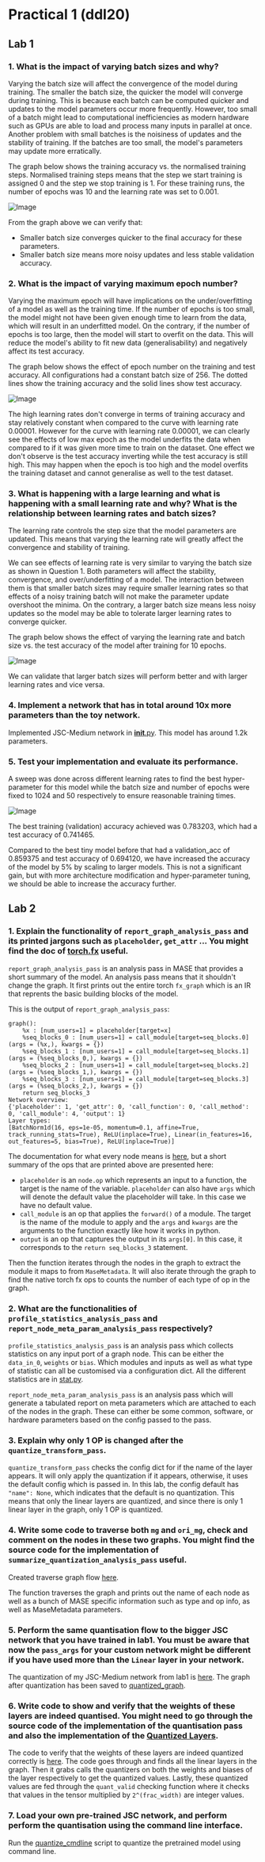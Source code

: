# Practical 1 (ddl20)

## Lab 1
### 1. What is the impact of varying batch sizes and why?

Varying the batch size will affect the convergence of the model during training.
The smaller the batch size, the quicker the model will converge during training.
This is because each batch can be computed quicker and updates to the model
parameters occur more frequently. However, too small of a batch might lead to
computational inefficiencies as modern hardware such as GPUs are able to load
and process many inputs in parallel at once. Another problem with small batches
is the noisiness of updates and the stability of training. If the batches are
too small, the model's parameters may update more erratically.

The graph below shows the training accuracy vs. the normalised training steps.
Normalised training steps means that the step we start training is assigned 0
and the step we stop training is 1. For these training runs, the number of
epochs was 10 and the learning rate was set to 0.001.

![Image](./lab1/img/batchsize_training_steps.png)

From the graph above we can verify that:
- Smaller batch size converges quicker to the final accuracy for these
parameters.
- Smaller batch size means more noisy updates and less stable validation
accuracy.

### 2. What is the impact of varying maximum epoch number?

Varying the maximum epoch will have implications on the under/overfitting of a
model as well as the training time. If the number of epochs is too small, the
model might not have been given enough time to learn from the data, which will
result in an underfitted model. On the contrary, if the number of epochs is too
large, then the model will start to overfit on the data. This will reduce the
model's ability to fit new data (generalisability) and negatively affect its
test accuracy.

The graph below shows the effect of epoch number on the training and test
accuracy. All configurations had a constant batch size of 256. The dotted lines
show the training accuracy and the solid lines show test accuracy.

![Image](./lab1/img/epoch_test_acc.png)

The high learning rates don't converge in terms of training accuracy and stay
relatively constant when compared to the curve with learning rate 0.00001.
However for the curve with learning rate 0.00001, we can clearly see the effects
of low max epoch as the model underfits the data when compared to if it was
given more time to train on the dataset. One effect we don't observe is the test
accuracy inverting while the test accuracy is still high. This may happen when
the epoch is too high and the model overfits the training dataset and cannot
generalise as well to the test dataset.


### 3. What is happening with a large learning and what is happening with a small learning rate and why? What is the relationship between learning rates and batch sizes?

The learning rate controls the step size that the model parameters are updated.
This means that varying the learning rate will greatly affect the convergence
and stability of training.

We can see effects of learning rate is very similar to varying the batch size as
shown in Question 1. Both parameters will affect the stability, convergence,
and over/underfitting of a model. The interaction between them is that smaller
batch sizes may require smaller learning rates so that effects of a noisy
training batch will not make the parameter update overshoot the minima. On the
contrary, a larger batch size means less noisy updates so the model may be able
to tolerate larger learning rates to converge quicker.

The graph below shows the effect of varying the learning rate and batch size vs.
the test accuracy of the model after training for 10 epochs.

![Image](./lab1/img/learning_rate_vs_batch.png)

We can validate that larger batch sizes will perform better and with larger
learning rates and vice versa.

### 4. Implement a network that has in total around 10x more parameters than the toy network.

Implemented JSC-Medium network in [__init__.py](../machop/chop/models/physical/__init__.py).
This model has around 1.2k parameters.

### 5. Test your implementation and evaluate its performance.

A sweep was done across different learning rates to find the best
hyper-parameter for this model while the batch size and number of epochs were
fixed to 1024 and 50 respectively to ensure reasonable training times.

![Image](./lab1/img/custom_nn_learning_rate.png)

The best training (validation) accuracy achieved was 0.783203, which had a test
accuracy of 0.741465.

Compared to the best tiny model before that had a validation_acc of 0.859375 and
test accuracy of 0.694120, we have increased the accuracy of the model by 5% by
scaling to larger models. This is not a significant gain, but with more
architecture modification and hyper-parameter tuning, we should be able to
increase the accuracy further.


## Lab 2
### 1. Explain the functionality of `report_graph_analysis_pass` and its printed jargons such as `placeholder`, `get_attr` ... You might find the doc of [torch.fx](https://pytorch.org/docs/stable/fx.html) useful.

`report_graph_analysis_pass` is an analysis pass in MASE that provides a short
summary of the model. An analysis pass means that it shouldn't change the graph.
It first prints out the entire torch `fx_graph` which is an IR that reprents the
basic building blocks of the model.

This is the output of `report_graph_analysis_pass`:

```
graph():
    %x : [num_users=1] = placeholder[target=x]
    %seq_blocks_0 : [num_users=1] = call_module[target=seq_blocks.0](args = (%x,), kwargs = {})
    %seq_blocks_1 : [num_users=1] = call_module[target=seq_blocks.1](args = (%seq_blocks_0,), kwargs = {})
    %seq_blocks_2 : [num_users=1] = call_module[target=seq_blocks.2](args = (%seq_blocks_1,), kwargs = {})
    %seq_blocks_3 : [num_users=1] = call_module[target=seq_blocks.3](args = (%seq_blocks_2,), kwargs = {})
    return seq_blocks_3
Network overview:
{'placeholder': 1, 'get_attr': 0, 'call_function': 0, 'call_method': 0, 'call_module': 4, 'output': 1}
Layer types:
[BatchNorm1d(16, eps=1e-05, momentum=0.1, affine=True, track_running_stats=True), ReLU(inplace=True), Linear(in_features=16, out_features=5, bias=True), ReLU(inplace=True)]
```

The documentation for what every node means is
[here](https://pytorch.org/docs/stable/fx.html#torch.fx.Node), but a short
summary of the ops that are printed above are presented here:

- `placeholder` is an `node.op` which represents an input to a function, the
target is the name of the variable. `placeholder` can also have `args` which
will denote the default value the placeholder will take. In this case we have no
default value.
- `call_module` is an op that applies the `forward()` of a module. The target is
the name of the module to apply and the `args` and `kwargs` are the arguments
to the function exactly like how it works in python.
- `output` is an op that captures the output in its `args[0]`. In this case, it
corresponds to the `return seq_blocks_3` statement.

Then the function iterates through the nodes in the graph to extract the module
it maps to from `MaseMetadata`. It will also iterate through the graph to find
the native torch fx ops to counts the number of each type of op in the graph.

### 2. What are the functionalities of `profile_statistics_analysis_pass` and `report_node_meta_param_analysis_pass` respectively?

`profile_statistics_analysis_pass` is an analysis pass which collects statistics
on any input port of a graph node. This can be either the `data_in_0`,
`weights` or `bias`. Which modules and inputs as well as what type of statistic
can all be customised via a configuration dict. All the different statistics are
in [stat.py](../machop/chop/passes/graph/analysis/statistical_profiler/stat.py).

`report_node_meta_param_analysis_pass` is an analysis pass which will generate a
tabulated report on meta parameters which are attached to each of the nodes in
the graph. These can either be some common, software, or hardware parameters
based on the config passed to the pass.

### 3. Explain why only 1 OP is changed after the `quantize_transform_pass`.

`quantize_transform_pass` checks the config dict for if the name of the layer
appears. It will only apply the quantization if it appears, otherwise, it uses
the default config which is passed in. In this lab, the config default has
`"name": None`, which indicates that the default is no quantization. This means
that only the linear layers are quantized, and since there is only 1 linear
layer in the graph, only 1 OP is quantized.

### 4. Write some code to traverse both `mg` and `ori_mg`, check and comment on the nodes in these two graphs. You might find the source code for the implementation of `summarize_quantization_analysis_pass` useful.

Created traverse graph flow [here](../machop/chop/passes/graph/analysis/traverse/traverse_graph.py).

The function traverses the graph and prints out the name of each node as well as
a bunch of MASE specific information such as type and op info, as well as
MaseMetadata parameters.

### 5. Perform the same quantisation flow to the bigger JSC network that you have trained in lab1. You must be aware that now the `pass_args` for your custom network might be different if you have used more than the `Linear` layer in your network.

The quantization of my JSC-Medium network from lab1 is [here](./lab2/quantize_custom_nn.py). The graph after quantization has been saved to [quantized_graph](./lab2/quantized_model/).

### 6. Write code to show and verify that the weights of these layers are indeed quantised. You might need to go through the source code of the implementation of the quantisation pass and also the implementation of the [Quantized Layers](../../machop/chop/passes/transforms/quantize/quantized_modules/linear.py).

The code to verify that the weights of these layers are indeed quantized correctly is [here](./lab2/quantize_custom_nn.py). The code goes through and finds all the linear layers in the graph. Then it grabs calls the quantizers on both the weights and biases of the layer respectively to get the quantized values. Lastly, these quantized values are fed through the `quant_valid` checking function where it checks that values in the tensor multiplied by `2^(frac_width)` are integer values.

### 7. Load your own pre-trained JSC network, and perform perform the quantisation using the command line interface.

Run the [quantize_cmdline](./lab2/quantize_cmdline.sh) script to quantize the pretrained model using command line.
